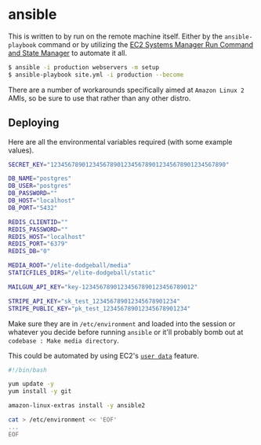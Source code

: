 # ansible

This is written to by run on the remote machine itself. Either by the `ansible-playbook` command or by utilizing the [EC2 Systems Manager Run Command and State Manager](https://aws.amazon.com/blogs/mt/running-ansible-playbooks-using-ec2-systems-manager-run-command-and-state-manager/) to automate it all.

```bash
$ ansible -i production webservers -m setup
$ ansible-playbook site.yml -i production --become
```

There are a number of workarounds specifically aimed at `Amazon Linux 2` AMIs, so be sure to use that rather than any other distro.

## Deploying

Here are all the environmental variables required (with some example values).

```bash
SECRET_KEY="12345678901234567890123456789012345678901234567890"

DB_NAME="postgres"
DB_USER="postgres"
DB_PASSWORD=""
DB_HOST="localhost"
DB_PORT="5432"

REDIS_CLIENTID=""
REDIS_PASSWORD=""
REDIS_HOST="localhost"
REDIS_PORT="6379"
REDIS_DB="0"

MEDIA_ROOT="/elite-dodgeball/media"
STATICFILES_DIRS="/elite-dodgeball/static"

MAILGUN_API_KEY="key-12345678901234567890123456789012"

STRIPE_API_KEY="sk_test_123456789012345678901234"
STRIPE_PUBLIC_KEY="pk_test_123456789012345678901234"
```

Make sure they are in `/etc/environment` and loaded into the session or whatever you decide before running `ansible` or it'll probably bomb out at `codebase : Make media directory`.

This could be automated by using EC2's [`user data`](https://docs.aws.amazon.com/AWSEC2/latest/UserGuide/user-data.html) feature.

```bash
#!/bin/bash

yum update -y
yum install -y git

amazon-linux-extras install -y ansible2

cat > /etc/environment << 'EOF'
...
EOF
```
